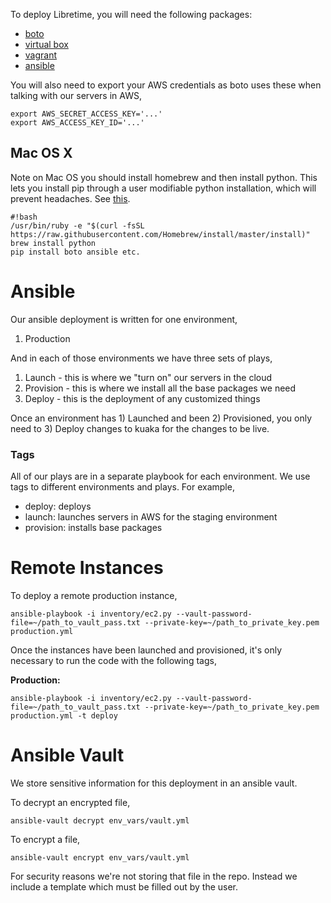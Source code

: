 To deploy Libretime, you will need the following packages: 

* [boto](https://github.com/boto/boto)
* [virtual box](https://www.virtualbox.org/)
* [vagrant](https://www.vagrantup.com/)
* [ansible](http://docs.ansible.com/ansible/intro_installation.html)

You will also need to export your AWS credentials as boto uses these when talking with our servers in AWS,

    export AWS_SECRET_ACCESS_KEY='...'
    export AWS_ACCESS_KEY_ID='...'

## Mac OS X ##
Note on Mac OS you should install homebrew and then install python. This lets you install pip through a user modifiable python installation, which will prevent headaches. See [this](http://apple.stackexchange.com/questions/209572/how-to-use-pip-after-the-os-x-el-capitan-upgrade).


```
#!bash
/usr/bin/ruby -e "$(curl -fsSL https://raw.githubusercontent.com/Homebrew/install/master/install)"
brew install python
pip install boto ansible etc.
```


Ansible
=======
Our ansible deployment is written for one environment,

  1. Production

And in each of those environments we have three sets of plays,

  1. Launch - this is where we "turn on" our servers in the cloud
  2. Provision - this is where we install all the base packages we need
  3. Deploy - this is the deployment of any customized things

Once an environment has 1) Launched and been 2) Provisioned, you only need to 3) Deploy changes to kuaka for the changes to be live.

### Tags ###

All of our plays are in a separate playbook for each environment. We use tags to different environments and plays. For example,

  * deploy: deploys 
  * launch: launches servers in AWS for the staging environment
  * provision: installs base packages


Remote Instances
================

To deploy a remote production instance,

    ansible-playbook -i inventory/ec2.py --vault-password-file=~/path_to_vault_pass.txt --private-key=~/path_to_private_key.pem production.yml


Once the instances have been launched and provisioned, it's only necessary to run the code with the following tags,


**Production:**

    ansible-playbook -i inventory/ec2.py --vault-password-file=~/path_to_vault_pass.txt --private-key=~/path_to_private_key.pem production.yml -t deploy


Ansible Vault
================
We store sensitive information for this deployment in an ansible vault.

To decrypt an encrypted file,

    ansible-vault decrypt env_vars/vault.yml 

To encrypt a file,

    ansible-vault encrypt env_vars/vault.yml

For security reasons we're not storing that file in the repo. Instead we include a template which must be filled out by the user.